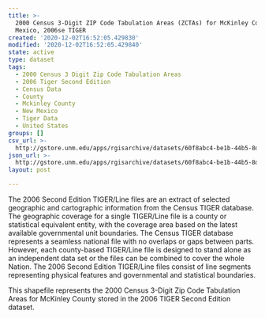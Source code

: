 ```yaml
---
title: >-
  2000 Census 3-Digit ZIP Code Tabulation Areas (ZCTAs) for McKinley County, New
  Mexico, 2006se TIGER
created: '2020-12-02T16:52:05.429830'
modified: '2020-12-02T16:52:05.429840'
state: active
type: dataset
tags:
  - 2000 Census 3 Digit Zip Code Tabulation Areas
  - 2006 Tiger Second Edition
  - Census Data
  - County
  - Mckinley County
  - New Mexico
  - Tiger Data
  - United States
groups: []
csv_url: >-
  http://gstore.unm.edu/apps/rgisarchive/datasets/60f8abc4-be1b-44b5-8dfc-4ee98f4acf65/tgr2006se_mcki_zcta300.derived.csv
json_url: >-
  http://gstore.unm.edu/apps/rgisarchive/datasets/60f8abc4-be1b-44b5-8dfc-4ee98f4acf65/tgr2006se_mcki_zcta300.derived.json
layout: post

---
```

The 2006 Second Edition TIGER/Line files are an extract of selected geographic and cartographic information from the Census TIGER database.  The geographic coverage for a single TIGER/Line file is a county or statistical equivalent entity, with the coverage area based on the latest available governmental unit boundaries. The Census TIGER database represents a seamless national file with no overlaps or gaps between parts.  However, each county-based TIGER/Line file is designed to stand alone as an independent data set or the files can be combined to cover the whole Nation.  The 2006 Second Edition  TIGER/Line files consist of line segments representing physical features and governmental and statistical boundaries.  

This shapefile represents the 2000 Census 3-Digit Zip Code Tabulation Areas for McKinley County stored in the 2006 TIGER Second Edition dataset.
